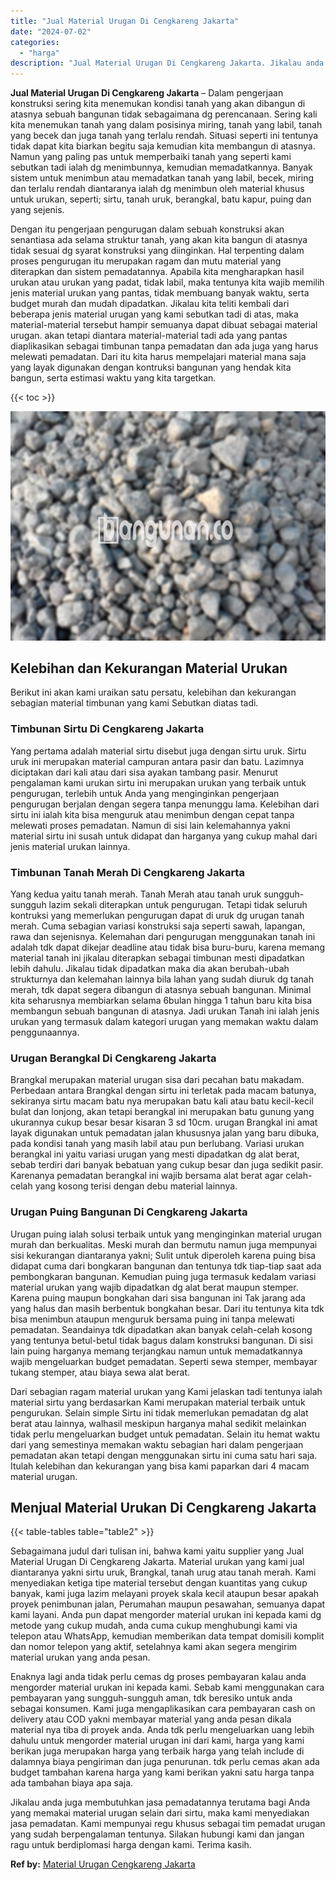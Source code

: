 ```yaml
---
title: "Jual Material Urugan Di Cengkareng Jakarta"
date: "2024-07-02"
categories: 
  - "harga"
description: "Jual Material Urugan Di Cengkareng Jakarta. Jikalau anda juga membutuhkan jasa pemadatannya terutama bagi Anda yang memakai material urugan selain dari sirtu..."
---
```


**Jual Material Urugan Di Cengkareng Jakarta** – Dalam pengerjaan konstruksi sering kita menemukan kondisi tanah yang akan dibangun di atasnya sebuah bangunan tidak sebagaimana dg perencanaan. Sering kali kita menemukan tanah yang dalam posisinya miring, tanah yang labil, tanah yang becek dan juga tanah yang terlalu rendah. Situasi seperti ini tentunya tidak dapat kita biarkan begitu saja kemudian kita membangun di atasnya. Namun yang paling pas untuk memperbaiki tanah yang seperti kami sebutkan tadi ialah dg menimbunnya, kemudian memadatkannya. Banyak sistem untuk menimbun atau memadatkan tanah yang labil, becek, miring dan terlalu rendah diantaranya ialah dg menimbun oleh material khusus untuk urukan, seperti; sirtu, tanah uruk, berangkal, batu kapur, puing dan yang sejenis.

Dengan itu pengerjaan pengurugan dalam sebuah konstruksi akan senantiasa ada selama struktur tanah, yang akan kita bangun di atasnya tidak sesuai dg syarat konstruksi yang diinginkan. Hal terpenting dalam proses pengurugan itu merupakan ragam dan mutu material yang diterapkan dan sistem pemadatannya. Apabila kita mengharapkan hasil urukan atau urukan yang padat, tidak labil, maka tentunya kita wajib memilih jenis material urukan yang pantas, tidak membuang banyak waktu, serta budget murah dan mudah dipadatkan. Jikalau kita teliti kembali dari beberapa jenis material urugan yang kami sebutkan tadi di atas, maka material-material tersebut hampir semuanya dapat dibuat sebagai material urugan. akan tetapi diantara material-material tadi ada yang pantas diaplikasikan sebagai timbunan tanpa pemadatan dan ada juga yang harus melewati pemadatan. Dari itu kita harus mempelajari material mana saja yang layak digunakan dengan kontruksi bangunan yang hendak kita bangun, serta estimasi waktu yang kita targetkan.

{{< toc >}}

![Jual Material Urugan Di Cengkareng Jakarta](/images/jual-urugan-23.png)

## Kelebihan dan Kekurangan Material Urukan

Berikut ini akan kami uraikan satu persatu, kelebihan dan kekurangan sebagian material timbunan yang kami Sebutkan diatas tadi.

### Timbunan Sirtu Di Cengkareng Jakarta

Yang pertama adalah material sirtu disebut juga dengan sirtu uruk. Sirtu uruk ini merupakan material campuran antara pasir dan batu. Lazimnya diciptakan dari kali atau dari sisa ayakan tambang pasir. Menurut pengalaman kami urukan sirtu ini merupakan urukan yang terbaik untuk pengurugan, terlebih untuk Anda yang menginginkan pengerjaan pengurugan berjalan dengan segera tanpa menunggu lama. Kelebihan dari sirtu ini ialah kita bisa menguruk atau menimbun dengan cepat tanpa melewati proses pemadatan. Namun di sisi lain kelemahannya yakni material sirtu ini susah untuk didapat dan harganya yang cukup mahal dari jenis material urukan lainnya.

### Timbunan Tanah Merah Di Cengkareng Jakarta

Yang kedua yaitu tanah merah. Tanah Merah atau tanah uruk sungguh-sungguh lazim sekali diterapkan untuk pengurugan. Tetapi tidak seluruh kontruksi yang memerlukan pengurugan dapat di uruk dg urugan tanah merah. Cuma sebagian variasi konstruksi saja seperti sawah, lapangan, rawa dan sejenisnya. Kelemahan dari pengurugan menggunakan tanah ini adalah tdk dapat dikejar deadline atau tidak bisa buru-buru, karena memang material tanah ini jikalau diterapkan sebagai timbunan mesti dipadatkan lebih dahulu. Jikalau tidak dipadatkan maka dia akan berubah-ubah strukturnya dan kelemahan lainnya bila lahan yang sudah diuruk dg tanah merah, tdk dapat segera dibangun di atasnya sebuah bangunan. Minimal kita seharusnya membiarkan selama 6bulan hingga 1 tahun baru kita bisa membangun sebuah bangunan di atasnya. Jadi urukan Tanah ini ialah jenis urukan yang termasuk dalam kategori urugan yang memakan waktu dalam penggunaannya.

### Urugan Berangkal Di Cengkareng Jakarta

Brangkal merupakan material urugan sisa dari pecahan batu makadam. Perbedaan antara Brangkal dengan sirtu ini terletak pada macam batunya, sekiranya sirtu macam batu nya merupakan batu kali atau batu kecil-kecil bulat dan lonjong, akan tetapi berangkal ini merupakan batu gunung yang ukurannya cukup besar besar kisaran 3 sd 10cm. urugan Brangkal ini amat layak digunakan untuk pemadatan jalan khususnya jalan yang baru dibuka, pada kondisi tanah yang masih labil atau pun berlubang. Variasi urukan berangkal ini yaitu variasi urugan yang mesti dipadatkan dg alat berat, sebab terdiri dari banyak bebatuan yang cukup besar dan juga sedikit pasir. Karenanya pemadatan berangkal ini wajib bersama alat berat agar celah-celah yang kosong terisi dengan debu material lainnya.

### Urugan Puing Bangunan Di Cengkareng Jakarta

Urugan puing ialah solusi terbaik untuk yang menginginkan material urugan murah dan berkualitas. Meski murah dan bermutu namun juga mempunyai sisi kekurangan diantaranya yakni; Sulit untuk diperoleh karena puing bisa didapat cuma dari bongkaran bangunan dan tentunya tdk tiap-tiap saat ada pembongkaran bangunan. Kemudian puing juga termasuk kedalam variasi material urukan yang wajib dipadatkan dg alat berat maupun stemper. Karena puing maupun bongkahan dari sisa bangunan ini Tak jarang ada yang halus dan masih berbentuk bongkahan besar. Dari itu tentunya kita tdk bisa menimbun ataupun menguruk bersama puing ini tanpa melewati pemadatan. Seandainya tdk dipadatkan akan banyak celah-celah kosong yang tentunya betul-betul tidak bagus dalam konstruksi bangunan. Di sisi lain puing harganya memang terjangkau namun untuk memadatkannya wajib mengeluarkan budget pemadatan. Seperti sewa stemper, membayar tukang stemper, atau biaya sewa alat berat.

Dari sebagian ragam material urukan yang Kami jelaskan tadi tentunya ialah material sirtu yang berdasarkan Kami merupakan material terbaik untuk pengurukan. Selain simple Sirtu ini tidak memerlukan pemadatan dg alat berat atau lainnya, walhasil meskipun harganya mahal sedikit melainkan tidak perlu mengeluarkan budget untuk pemadatan. Selain itu hemat waktu dari yang semestinya memakan waktu sebagian hari dalam pengerjaan pemadatan akan tetapi dengan menggunakan sirtu ini cuma satu hari saja. Itulah kelebihan dan kekurangan yang bisa kami paparkan dari 4 macam material urugan.

## Menjual Material Urukan Di Cengkareng Jakarta

{{< table-tables table="table2" >}}

Sebagaimana judul dari tulisan ini, bahwa kami yaitu supplier yang Jual Material Urugan Di Cengkareng Jakarta. Material urukan yang kami jual diantaranya yakni sirtu uruk, Brangkal, tanah urug atau tanah merah. Kami menyediakan ketiga tipe material tersebut dengan kuantitas yang cukup banyak, kami juga lazim melayani proyek skala kecil ataupun besar apakah proyek penimbunan jalan, Perumahan maupun pesawahan, semuanya dapat kami layani. Anda pun dapat mengorder material urukan ini kepada kami dg metode yang cukup mudah, anda cuma cukup menghubungi kami via telepon atau WhatsApp, kemudian memberikan data tempat domisili komplit dan nomor telepon yang aktif, setelahnya kami akan segera mengirim material urukan yang anda pesan.

Enaknya lagi anda tidak perlu cemas dg proses pembayaran kalau anda mengorder material urukan ini kepada kami. Sebab kami menggunakan cara pembayaran yang sungguh-sungguh aman, tdk beresiko untuk anda sebagai konsumen. Kami juga mengaplikasikan cara pembayaran cash on delivery atau COD yakni membayar material yang anda pesan dikala material nya tiba di proyek anda. Anda tdk perlu mengeluarkan uang lebih dahulu untuk mengorder material urugan ini dari kami, harga yang kami berikan juga merupakan harga yang terbaik harga yang telah include di dalamnya biaya pengiriman dan juga penurunan. tdk perlu cemas akan ada budget tambahan karena harga yang kami berikan yakni satu harga tanpa ada tambahan biaya apa saja.

Jikalau anda juga membutuhkan jasa pemadatannya terutama bagi Anda yang memakai material urugan selain dari sirtu, maka kami menyediakan jasa pemadatan. Kami mempunyai regu khusus sebagai tim pemadat urugan yang sudah berpengalaman tentunya. Silakan hubungi kami dan jangan ragu untuk berdiplomasi harga dengan kami. Terima kasih.

**Ref by:** [Material Urugan Cengkareng Jakarta](https://id.wikipedia.org/wiki/Material)
